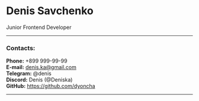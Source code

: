 # **Denis Savchenko**
Junior Frontend Developer

---

###  **Contacts:**
**Phone:** +899 999-99-99  
**E-mail:** denis.ka@gmail.com  
**Telegram:** @denis  
**Discord:** Denis (@Deniska)  
**GitHub:** https://github.com/dyoncha

---
